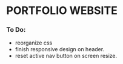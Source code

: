 PORTFOLIO WEBSITE
======================================================================

### To Do:
- reorganize css
- finish responsive design on header.
- reset active nav button on screen resize.
